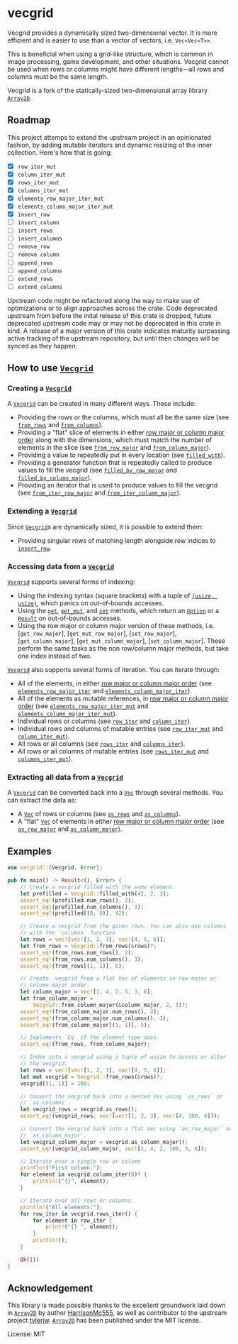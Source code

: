 # vecgrid

Vecgrid provides a dynamically sized two-dimensional vector. It is more efficient
and is easier to use than a vector of vectors, i.e. `Vec<Vec<T>>`.

This is beneficial when using a grid-like structure, which is common in
image processing, game development, and other situations. Vecgrid cannot be used
when rows or columns might have different lengths⁠—all rows and columns must
be the same length.

Vecgrid is a fork of the statically-sized two-dimensional array library [`Array2D`].

## Roadmap

This project attemps to extend the upstream project in an opinionated fashion, by adding mutable iterators and dynamic resizing of the inner collection. Here's how that is going:

- [x] `row_iter_mut`
- [x] `column_iter_mut`
- [x] `rows_iter_mut`
- [x] `columns_iter_mut`
- [x] `elements_row_major_iter_mut`
- [x] `elements_column_major_iter_mut`
- [x] `insert_row`
- [ ] `insert_column`
- [ ] `insert_rows`
- [ ] `insert_columns`
- [ ] `remove_row`
- [ ] `remove column`
- [ ] `append_rows`
- [ ] `append_columns`
- [ ] `extend_rows`
- [ ] `extend_columns`

Upstream code might be refactored along the way to make use of optimizations or to align approaches across the crate. Code deprecated upstream from before the inital release of this crate is dropped, future deprecated upstream code may or may not be deprecated in this crate in kind. A release of a major version of this crate indicates maturity surpassing active tracking of the upstream repository, but until then changes will be synced as they happen.

## How to use [`Vecgrid`]

### Creating a [`Vecgrid`]

A [`Vecgrid`] can be created in many different ways. These include:

- Providing the rows or the columns, which must all be the same size (see
  [`from_rows`] and [`from_columns`]).
- Providing a "flat" slice of elements in either [row major or column
  major order] along with the dimensions, which must match the number of
  elements in the slice (see [`from_row_major`] and
  [`from_column_major`]).
- Providing a value to repeatedly put in every location (see
  [`filled_with`]).
- Providing a generator function that is repeatedly called to produce
  values to fill the vecgrid (see [`filled_by_row_major`] and
  [`filled_by_column_major`]).
- Providing an iterator that is used to produce values to fill the vecgrid
  (see [`from_iter_row_major`] and [`from_iter_column_major`]).

### Extending a [`Vecgrid`]

Since [`Vecgrid`]s are dynamically sized, it is possible to extend them:

- Providing singular rows of matching length alongside row indices to [`insert_row`].

### Accessing data from a [`Vecgrid`]

[`Vecgrid`] supports several forms of indexing:

- Using the indexing syntax (square brackets) with a tuple of [`(usize,
  usize)`], which panics on out-of-bounds accesses.
- Using the [`get`], [`get_mut`], and [`set`] methods, which return an
  [`Option`] or a [`Result`] on out-of-bounds accesses.
- Using the row major or column major version of these methods,
  i.e. [`get_row_major`], [`get_mut_row_major`], [`set_row_major`],
  [`get_column_major`], [`get_mut_column_major`],
  [`set_column_major`]. These perform the same tasks as the non row/column
  major methods, but take one index instead of two.

[`Vecgrid`] also supports several forms of iteration. You can iterate
through:

- All of the elements, in either [row major or column major order] (see
  [`elements_row_major_iter`] and [`elements_column_major_iter`]).
- All of the elements as mutable references, in [row major or column major order] (see
  [`elements_row_major_iter_mut`] and [`elements_column_major_iter_mut`]).
- Individual rows or columns (see [`row_iter`] and [`column_iter`]).
- Individual rows and columns of mutable entries (see [`row_iter_mut`] and [`column_iter_mut`]).
- All rows or all columns (see [`rows_iter`] and [`columns_iter`]).
- All rows or all columns of mutable entries (see [`rows_iter_mut`] and [`columns_iter_mut`]).

### Extracting all data from a [`Vecgrid`]

A [`Vecgrid`] can be converted back into a [`Vec`] through several
methods. You can extract the data as:

- A [`Vec`] of rows or columns (see [`as_rows`] and [`as_columns`]).
- A "flat" [`Vec`] of elements in either [row major or column major order]
  (see [`as_row_major`] and [`as_column_major`]).

## Examples

```rust
use vecgrid::{Vecgrid, Error};

pub fn main() -> Result<(), Error> {
    // Create a vecgrid filled with the same element.
    let prefilled = Vecgrid::filled_with(42, 2, 3);
    assert_eq!(prefilled.num_rows(), 2);
    assert_eq!(prefilled.num_columns(), 3);
    assert_eq!(prefilled[(0, 0)], 42);

    // Create a vecgrid from the given rows. You can also use columns
    // with the `columns` function
    let rows = vec![vec![1, 2, 3], vec![4, 5, 6]];
    let from_rows = Vecgrid::from_rows(&rows)?;
    assert_eq!(from_rows.num_rows(), 2);
    assert_eq!(from_rows.num_columns(), 3);
    assert_eq!(from_rows[(1, 1)], 5);

    // Create  vecgrid from a flat Vec of elements in row major or
    // column major order.
    let column_major = vec![1, 4, 2, 5, 3, 6];
    let from_column_major =
        Vecgrid::from_column_major(&column_major, 2, 3)?;
    assert_eq!(from_column_major.num_rows(), 2);
    assert_eq!(from_column_major.num_columns(), 3);
    assert_eq!(from_column_major[(1, 1)], 5);

    // Implements `Eq` if the element type does.
    assert_eq!(from_rows, from_column_major);

    // Index into a vecgrid using a tuple of usize to access or alter
    // the vecgrid.
    let rows = vec![vec![1, 2, 3], vec![4, 5, 6]];
    let mut vecgrid = Vecgrid::from_rows(&rows)?;
    vecgrid[(1, 1)] = 100;

    // Convert the vecgrid back into a nested Vec using `as_rows` or
    // `as_columns`.
    let vecgrid_rows = vecgrid.as_rows();
    assert_eq!(vecgrid_rows, vec![vec![1, 2, 3], vec![4, 100, 6]]);

    // Convert the vecgrid back into a flat Vec using `as_row_major` or
    // `as_column_major`.
    let vecgrid_column_major = vecgrid.as_column_major();
    assert_eq!(vecgrid_column_major, vec![1, 4, 2, 100, 3, 6]);

    // Iterate over a single row or column
    println!("First column:");
    for element in vecgrid.column_iter(0)? {
        println!("{}", element);
    }

    // Iterate over all rows or columns.
    println!("All elements:");
    for row_iter in vecgrid.rows_iter() {
        for element in row_iter {
            print!("{} ", element);
        }
        println!();
    }

    Ok(())
}

```

## Acknowledgement

This library is made possible thanks to the excellent groundwork laid down in [`Array2D`] by author [HarrisonMc555](https://github.com/HarrisonMc555), as well as contributor to the upstream project [tylerjw](https://github.com/tylerjw). [`Array2D`] has been published under the MIT license.

[`vecgrid`]: https://docs.rs/vecgrid/0.1.2/vecgrid/struct.Vecgrid.html
[`from_rows`]: https://docs.rs/vecgrid/0.1.2/vecgrid/struct.Vecgrid.html#method.from_rows
[`from_columns`]: https://docs.rs/vecgrid/0.1.2/vecgrid/struct.Vecgrid.html#method.from_columns
[`from_row_major`]: https://docs.rs/vecgrid/0.1.2/vecgrid/struct.Vecgrid.html#method.from_row_major
[`from_column_major`]: https://docs.rs/vecgrid/0.1.2/vecgrid/struct.Vecgrid.html#method.from_column_major
[`filled_with`]: https://docs.rs/vecgrid/0.1.2/vecgrid/struct.Vecgrid.html#method.filled_with
[`filled_by_row_major`]: https://docs.rs/vecgrid/0.1.2/vecgrid/struct.Vecgrid.html#method.filled_by_row_major
[`filled_by_column_major`]: https://docs.rs/vecgrid/0.1.2/vecgrid/struct.Vecgrid.html#method.filled_by_column_major
[`from_iter_row_major`]: https://docs.rs/vecgrid/0.1.2/vecgrid/struct.Vecgrid.html#method.from_iter_row_major
[`from_iter_column_major`]: https://docs.rs/vecgrid/0.1.2/vecgrid/struct.Vecgrid.html#method.from_iter_column_major
[`get`]: https://docs.rs/vecgrid/0.1.2/vecgrid/struct.Vecgrid.html#method.get
[`get_mut`]: https://docs.rs/vecgrid/0.1.2/vecgrid/struct.Vecgrid.html#method.get_mut
[`set`]: https://docs.rs/vecgrid/0.1.2/vecgrid/struct.Vecgrid.html#method.set
[`elements_row_major_iter`]: https://docs.rs/vecgrid/0.1.2/vecgrid/struct.Vecgrid.html#method.elements_row_major_iter
[`elements_column_major_iter`]: https://docs.rs/vecgrid/0.1.2/vecgrid/struct.Vecgrid.html#method.elements_column_major_iter
[`elements_row_major_iter_mut`]: https://docs.rs/vecgrid/0.1.2/vecgrid/struct.Vecgrid.html#method.elements_row_major_iter_mut
[`elements_column_major_iter_mut`]: https://docs.rs/vecgrid/0.1.2/vecgrid/struct.Vecgrid.html#method.elements_column_major_iter_mut
[`row_iter`]: https://docs.rs/vecgrid/0.1.2/vecgrid/struct.Vecgrid.html#method.row_iter
[`column_iter`]: https://docs.rs/vecgrid/0.1.2/vecgrid/struct.Vecgrid.html#method.column_iter
[`row_iter_mut`]: https://docs.rs/vecgrid/0.1.2/vecgrid/struct.Vecgrid.html#method.row_iter_mut
[`column_iter_mut`]: https://docs.rs/vecgrid/0.1.2/vecgrid/struct.Vecgrid.html#method.column_iter_mut
[`rows_iter`]: https://docs.rs/vecgrid/0.1.2/vecgrid/struct.Vecgrid.html#method.rows_iter
[`columns_iter`]: https://docs.rs/vecgrid/0.1.2/vecgrid/struct.Vecgrid.html#method.columns_iter
[`rows_iter_mut`]: https://docs.rs/vecgrid/0.1.2/vecgrid/struct.Vecgrid.html#method.rows_iter_mut
[`columns_iter_mut`]: https://docs.rs/vecgrid/0.1.2/vecgrid/struct.Vecgrid.html#method.columns_iter_mut
[`as_rows`]: https://docs.rs/vecgrid/0.1.2/vecgrid/struct.Vecgrid.html#method.as_rows
[`as_columns`]: https://docs.rs/vecgrid/0.1.2/vecgrid/struct.Vecgrid.html#method.as_columns
[`as_row_major`]: https://docs.rs/vecgrid/0.1.2/vecgrid/struct.Vecgrid.html#method.as_row_major
[`as_column_major`]: https://docs.rs/vecgrid/0.1.2/vecgrid/struct.Vecgrid.html#method.as_column_major
[`insert_row`]: https://docs.rs/vecgrid/0.1.2/vecgrid/struct.Vecgrid.html#method.insert_row
[`vec`]: https://doc.rust-lang.org/std/vec/struct.Vec.html
[`option`]: https://doc.rust-lang.org/std/option/
[`result`]: https://doc.rust-lang.org/std/result/
[`(usize, usize)`]: https://doc.rust-lang.org/std/primitive.usize.html
[row major or column major order]: https://en.wikipedia.org/wiki/Row-_and_column-major_order
[`array2d`]: https://github.com/HarrisonMc555/array2d

License: MIT
